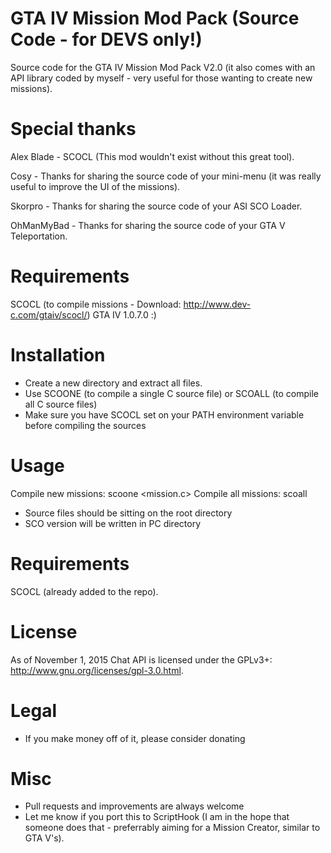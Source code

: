 # GTA IV Mission Mod Pack (Source Code - for DEVS only!)

Source code for the GTA IV Mission Mod Pack V2.0 (it also comes with an API library coded by myself - very useful for those wanting to create new missions).

# Special thanks

Alex Blade - SCOCL (This mod wouldn't exist without this great tool).

Cosy       - Thanks for sharing the source code of your mini-menu (it was really useful to improve the UI of the missions).

Skorpro    - Thanks for sharing the source code of your ASI SCO Loader.

OhManMyBad - Thanks for sharing the source code of your GTA V Teleportation. 

# Requirements

SCOCL (to compile missions - Download: http://www.dev-c.com/gtaiv/scocl/)
GTA IV 1.0.7.0 :) 

# Installation

- Create a new directory and extract all files.
- Use SCOONE (to compile a single C source file) or SCOALL (to compile all C source files)
- Make sure you have SCOCL set on your PATH environment variable before compiling the sources

# Usage

Compile new missions: scoone <mission.c>
Compile all missions: scoall

- Source files should be sitting on the root directory
- SCO version will be written in PC directory

# Requirements

SCOCL (already added to the repo).

# License

As of November 1, 2015 Chat API is licensed under the GPLv3+: http://www.gnu.org/licenses/gpl-3.0.html.

# Legal

- If you make money off of it, please consider donating

# Misc

- Pull requests and improvements are always welcome
- Let me know if you port this to ScriptHook (I am in the hope that someone does that - preferrably aiming for a Mission Creator, similar to GTA V's).
